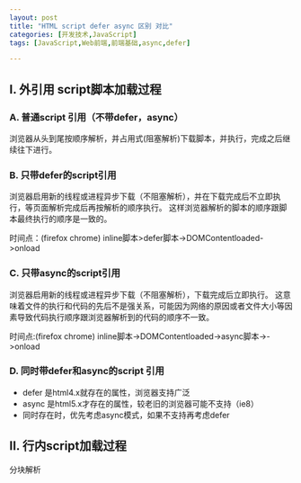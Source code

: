 ```yaml
---
layout: post
title: "HTML script defer async 区别 对比"
categories: [开发技术,JavaScript]
tags: [JavaScript,Web前端,前端基础,async,defer]

---
```



## I. 外引用 script脚本加载过程
### A. 普通script 引用（不带defer，async）

浏览器从头到尾按顺序解析，并占用式(阻塞解析)下载脚本，并执行，完成之后继续往下进行。

### B. 只带defer的script引用

浏览器启用新的线程或进程异步下载（不阻塞解析），并在下载完成后不立即执行，等页面解析完成后再按解析的顺序执行。
这样浏览器解析的脚本的顺序跟脚本最终执行的顺序是一致的。

时间点：(firefox chrome)
   inline脚本>defer脚本->DOMContentloaded->onload


### C. 只带async的script引用

浏览器启用新的线程或进程异步下载（不阻塞解析），下载完成后立即执行。
这意味着文件的执行和代码的先后不是强关系，可能因为网络的原因或者文件大小等因素导致代码执行顺序跟浏览器解析到的代码的顺序不一致。

时间点:(firefox chrome)
    inline脚本->DOMContentloaded->async脚本->->onload

### D. 同时带defer和async的script 引用

+ defer 是html4.x就存在的属性，浏览器支持广泛
+ async 是html5.x才存在的属性，较老旧的浏览器可能不支持（ie8）
+ 同时存在时，优先考虑async模式，如果不支持再考虑defer


## II. 行内script加载过程
分块解析<script>块，在一个块内，先进行变量声明和函数声明的预解析，然后再按顺序解析。


### 参考资料
0. [defer和async的区别](http://segmentfault.com/q/1010000000640869)
1. [script的defer和async](http://www.cnblogs.com/henryhappier/archive/2013/02/22/2921478.html)
2. [引用JavaScript文件时的两个属性defer和async](http://www.oseye.net/user/kevin/blog/53)
3. [script的defer和async](http://www.kuqin.com/webpagedesign/20120208/317938.html)
4. [Asynchronous and deferred JavaScript execution explained](http://peter.sh/experiments/asynchronous-and-deferred-javascript-execution-explained/)
5. [Asynchronous script execution and GPU Acceleration by default](http://peter.sh/2010/09/last-week-asynchronous-script-execution-and-gpu-acceleration-by-default/)
6. [w3c html 4.01 script](http://www.w3.org/TR/html401/interact/scripts.html)
7. [w3c html 5.01 script](http://www.w3.org/TR/html51/semantics.html#scripting-3)
8. [一个defer async的测试](http://segmentfault.com/a/1190000002435922)